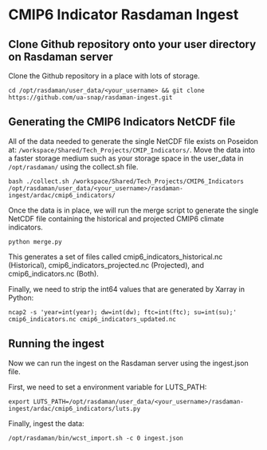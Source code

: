 # CMIP6 Indicator Rasdaman Ingest

## Clone Github repository onto your user directory on Rasdaman server

Clone the Github repository in a place with lots of storage.

`cd /opt/rasdaman/user_data/<your_username> && git clone https://github.com/ua-snap/rasdaman-ingest.git`

## Generating the CMIP6 Indicators NetCDF file

All of the data needed to generate the single NetCDF file exists on Poseidon at: `/workspace/Shared/Tech_Projects/CMIP_Indicators/`. Move the data into a faster storage medium such as your storage space in the user_data in `/opt/rasdaman/` using the collect.sh file.

`bash ./collect.sh /workspace/Shared/Tech_Projects/CMIP6_Indicators /opt/rasdaman/user_data/<your_username>/rasdaman-ingest/ardac/cmip6_indicators/`

Once the data is in place, we will run the merge script to generate the single NetCDF file containing the historical and projected CMIP6 climate indicators.

`python merge.py`

This generates a set of files called cmip6_indicators_historical.nc (Historical), cmip6_indicators_projected.nc (Projected), and cmip6_indicators.nc (Both).

Finally, we need to strip the int64 values that are generated by Xarray in Python:

`ncap2 -s 'year=int(year); dw=int(dw); ftc=int(ftc); su=int(su);' cmip6_indicators.nc cmip6_indicators_updated.nc`

## Running the ingest

Now we can run the ingest on the Rasdaman server using the ingest.json file.

First, we need to set a environment variable for LUTS_PATH:

`export LUTS_PATH=/opt/rasdaman/user_data/<your_username>/rasdaman-ingest/ardac/cmip6_indicators/luts.py`

Finally, ingest the data:

`/opt/rasdaman/bin/wcst_import.sh -c 0 ingest.json`
